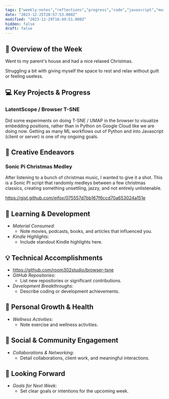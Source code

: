 ```yaml
---
tags: ["weekly-notes","reflections","progress","code","javascript","music","health"]
date: "2023-12-25T20:57:53.000Z"
modified: "2023-12-29T16:49:51.000Z"
hidden: false
draft: false
---
```

## 🌟 Overview of the Week

Went to my parent's house and had a nice relaxed Christmas.

Struggling a bit with giving myself the space to rest and relax without guilt or feeling useless.

## 💻 Key Projects & Progress

### LatentScope / Browser T-SNE

Did some experiments on doing T-SNE / UMAP in the browser to visualize embedding positions, rather than in Python on Google Cloud like we are doing now. Getting as many ML workflows out of Python and into Javascript (client or server) is one of my ongoing goals.

## 🎨 Creative Endeavors
### Sonic Pi Christmas Medley

After listening to a bunch of christmas music, I wanted to give it a shot. This is a Sonic PI script that randomly medleys between a few christmas classics, creating something unsettling, jazzy, and not entirely unlistenable.

<https://gist.github.com/ejfox/075557d7bb167f6ccd70a653024a151e>

## 📘 Learning & Development
- *Material Consumed*:
  - Note movies, podcasts, books, and articles that influenced you.
- *Kindle Highlights*:
  - Include standout Kindle highlights here.

## 💡 Technical Accomplishments
- <https://github.com/room302studio/browser-tsne>
- *GitHub Repositories*:
  - List new repositories or significant contributions.
- *Development Breakthroughs*:
  - Describe coding or development achievements.

## 🌱 Personal Growth & Health
- *Wellness Activities*:
  - Note exercise and wellness activities.

## 🤝 Social & Community Engagement
- *Collaborations & Networking*:
  - Detail collaborations, client work, and meaningful interactions.

## 🚀 Looking Forward
- *Goals for Next Week*:
  - Set clear goals or intentions for the upcoming week.
